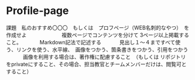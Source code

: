# Profile-page
課題　私のおすすめ〇〇〇　もしくは　プロフページ（WEB名刺的なやつ）　を作成せよ 　　　 　　　
複数ページでコンテンツを分けて 3ページ以上掲載すること。 　　　
Markdown記法で記述する 　　　
見出し１～４まですべて使う、リンクを使う、水平線、　画像をつかう、箇条書きをつかう、引用をつかう 　　　
画像を利用する場合は、著作権に配慮すること　（もしくは リポジトリをprivateにすること、その場合、担当教官とチームメンバーだけは、閲覧可とすること）
